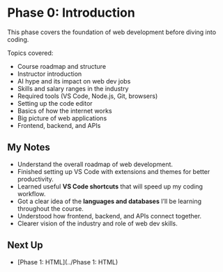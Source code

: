 # Phase 0: Introduction
This phase covers the foundation of web development before diving into coding.

Topics covered:
- Course roadmap and structure
- Instructor introduction
- AI hype and its impact on web dev jobs
- Skills and salary ranges in the industry
- Required tools (VS Code, Node.js, Git, browsers)
- Setting up the code editor
- Basics of how the internet works
- Big picture of web applications
- Frontend, backend, and APIs

## My Notes
- Understand the overall roadmap of web development.
- Finished setting up VS Code with extensions and themes for better productivity.
- Learned useful **VS Code shortcuts** that will speed up my coding workflow.
- Got a clear idea of the **languages and databases** I’ll be learning throughout the course.
- Understood how frontend, backend, and APIs connect together.
- Clearer vision of the industry and role of web dev skills.

## Next Up
- [Phase 1: HTML](../Phase 1: HTML)
